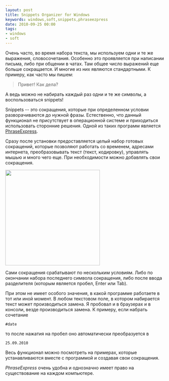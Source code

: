```yaml
---
layout: post
title: Snippets Organizer for Windows
keywords: windows,soft,snippets,phraseezpress
date: 2010-09-25 00:00
tags:
- windows
- soft
---
```

Очень часто, во время набора текста, мы используем одни и те же выражения, словосочетания. Особенно это проявляется при написании письма, либо при общении в чатах. Там общее число выражений еще больше сокращается. И многие из них являются стандартными. К примеру, как часто мы пишем:

<blockquote>Привет! Как дела?</blockquote>

А ведь можно не набирать каждый раз одни и те же символы, а воспользоваться snippets!

Snippets -- это сокращения, которые при определенном условии разворачиваются до нужной
фразы. Естественно, что данный функционал не присутствует в операционной системе и
приходиться использовать сторонние решения. Одной из таких программ является <a
href="http://www.phraseexpress.com/" rel="nofollow">PhraseExpress</a>.

Сразу после установки предоставляется целый набор готовых сокращений, которые позволяют работать со временем, адресами интернета, преобразовывать текст (текст, кодировку), управлять мышью и много чего еще. При необходимости можно добавлять свои сокращения.

<a href="https://static.juev.org/2010/09/window.png"><img src="https://static.juev.org/2010/09/window-297x300.png" alt="" title="window" width="297" height="300" class="aligncenter size-medium wp-image-1216" /></a>

Сами сокращения срабатывают по нескольким условиям. Либо по окончании набора последнего символа сокращения, либо после ввода разделителя (которым является пробел, Enter или Tab).

При этом не имеет особого значения, в какой программе работаете в тот или иной момент. В любом текстовом поле, в котором набирается текст может производиться замена. Я пробовал и в браузерах и в консоли, везде производиться замена. К примеру, если набрать сочетание

    #date

то после нажатия на пробел оно автоматически преобразуется в

    25.09.2010

Весь функционал можно посмотреть на примерах, которые устанавливаются вместе с программой и создавая свои сокращения.

<em>PhraseExpress</em> очень удобна и однозначно имеет право на существование на каждом компьютере.

